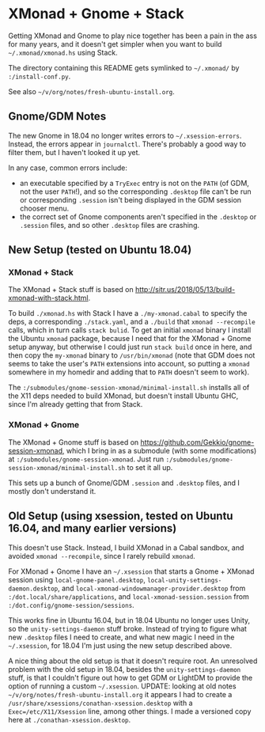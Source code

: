 XMonad + Gnome + Stack
======================

Getting XMonad and Gnome to play nice together has been a pain in the
ass for many years, and it doesn't get simpler when you want to build
`~/.xmonad/xmonad.hs` using Stack.

The directory containing this README gets symlinked to `~/.xmonad/` by
`:/install-conf.py`.

See also `~/v/org/notes/fresh-ubuntu-install.org`.

Gnome/GDM Notes
---------------

The new Gnome in 18.04 no longer writes errors to
`~/.xsession-errors`. Instead, the errors appear in
`journalctl`. There's probably a good way to filter them, but I
haven't looked it up yet.

In any case, common errors include:
- an executable specified by a `TryExec` entry is not on the `PATH`
  (of GDM, not the user `PATH`!), and so the corresponding `.desktop`
  file can't be run or corresponding `.session` isn't being displayed
  in the GDM session chooser menu.
- the correct set of Gnome components aren't specified in the
  `.desktop` or `.session` files, and so other `.desktop` files are
  crashing.

New Setup (tested on Ubuntu 18.04)
----------------------------------

### XMonad + Stack

The XMonad + Stack stuff is based on
http://sitr.us/2018/05/13/build-xmonad-with-stack.html.

To build `./xmonad.hs` with Stack I have a `./my-xmonad.cabal` to
specify the deps, a corresponding `./stack.yaml`, and a `./build` that
`xmonad --recompile` calls, which in turn calls `stack bulid`. To get
an initial `xmonad` binary I install the Ubuntu `xmonad` package,
because I need that for the XMonad + Gnome setup anyway, but otherwise
I could just run `stack build` once in here, and then copy the
`my-xmonad` binary to `/usr/bin/xmonad` (note that GDM does not seems
to take the user's `PATH` extensions into account, so putting a
`xmonad` somewhere in my homedir and adding that to `PATH` doesn't
seem to work).

The `:/submodules/gnome-session-xmonad/minimal-install.sh` installs
all of the X11 deps needed to build XMonad, but doesn't install Ubuntu
GHC, since I'm already getting that from Stack.

### XMonad + Gnome

The XMonad + Gnome stuff is based on
https://github.com/Gekkio/gnome-session-xmonad, which I bring in as a
submodule (with some modifications) at
`:/submodules/gnome-session-xmonad`. Just run
`:/submodules/gnome-session-xmonad/minimal-install.sh` to set it all
up.

This sets up a bunch of Gnome/GDM `.session` and `.desktop` files, and
I mostly don't understand it.

Old Setup (using xsession, tested on Ubuntu 16.04, and many earlier versions)
-------------------------------------------------------------

This doesn't use Stack. Instead, I build XMonad in a Cabal sandbox,
and avoided `xmonad --recompile`, since I rarely rebuild `xmonad`.

For XMonad + Gnome I have an `~/.xsession` that starts a Gnome +
XMonad session using `local-gnome-panel.desktop`,
`local-unity-settings-daemon.desktop`, and
`local-xmonad-windowmanager-provider.desktop` from
`:/dot.local/share/applications`, and `local-xmonad-session.session`
from `:/dot.config/gnome-session/sessions`.

This works fine in Ubuntu 16.04, but in 18.04 Ubuntu no longer uses
Unity, so the `unity-settings-daemon` stuff broke. Instead of trying
to figure what new `.desktop` files I need to create, and what new
magic I need in the `~/.xsession`, for 18.04 I'm just using the new
setup described above.

A nice thing about the old setup is that it doesn't require root. An
unresolved problem with the old setup in 18.04, besides the
`unity-settings-daemon` stuff, is that I couldn't figure out how to
get GDM or LightDM to provide the option of running a custom
`~/.xsession`. UPDATE: looking at old notes
`~/v/org/notes/fresh-ubuntu-install.org` it appears I had to create a
`/usr/share/xsessions/conathan-xsession.desktop` with a
`Exec=/etc/X11/Xsession` line, among other things. I made a
versioned copy here at `./conathan-xsession.desktop`.

